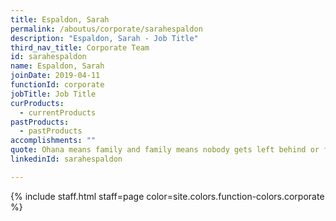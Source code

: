 ```yaml
---
title: Espaldon, Sarah
permalink: /aboutus/corporate/sarahespaldon
description: "Espaldon, Sarah - Job Title"
third_nav_title: Corporate Team
id: sarahespaldon
name: Espaldon, Sarah
joinDate: 2019-04-11
functionId: corporate
jobTitle: Job Title
curProducts:
  - currentProducts
pastProducts:
  - pastProducts
accomplishments: ""
quote: Ohana means family and family means nobody gets left behind or forgotten.
linkedinId: sarahespaldon

---
```


{% include staff.html staff=page color=site.colors.function-colors.corporate %}
